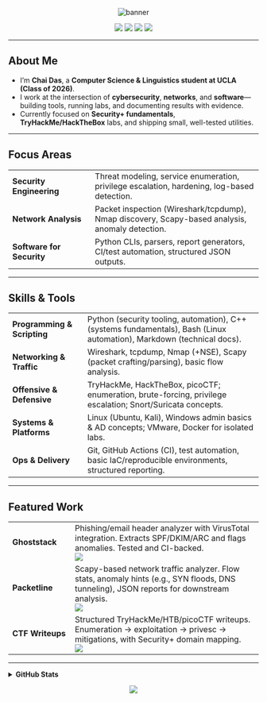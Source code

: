 <!-- HEADER -->
<p align="center">
  <img src="https://capsule-render.vercel.app/api?type=rect&color=0:2563EB,100:9333EA&height=140&text=Chai%20Das%20|%20NullBarry&fontColor=ffffff&fontSize=42&fontAlign=50&fontAlignY=70&desc=Computer%20Science%20%26%20Linguistics%20@%20UCLA%20%7C%20Cybersecurity%20%7C%20Software%20Engineering&descAlign=50&descAlignY=95" alt="banner"/>
</p>

<!-- QUICK LINKS -->
<p align="center">
  <a href="https://github.com/NullBarry?tab=repositories"><img src="https://img.shields.io/badge/Projects-1f2937?style=for-the-badge&logo=github&logoColor=white&labelColor=111827"></a>
  <a href="https://your-blog-url-here"><img src="https://img.shields.io/badge/Blog-2563EB?style=for-the-badge&logo=hashnode&logoColor=white"></a>
  <a href="mailto:your-email@example.com"><img src="https://img.shields.io/badge/Email-10B981?style=for-the-badge&logo=gmail&logoColor=white"></a>
  <a href="https://www.linkedin.com/in/your-linkedin/"><img src="https://img.shields.io/badge/LinkedIn-0A66C2?style=for-the-badge&logo=linkedin&logoColor=white"></a>
</p>

---

## About Me
- I’m **Chai Das**, a **Computer Science & Linguistics student at UCLA (Class of 2026)**.  
- I work at the intersection of **cybersecurity**, **networks**, and **software**—building tools, running labs, and documenting results with evidence.  
- Currently focused on **Security+ fundamentals**, **TryHackMe/HackTheBox** labs, and shipping small, well-tested utilities.

---

## Focus Areas
<table>
  <tr>
    <td width="33%"><b>Security Engineering</b></td>
    <td>Threat modeling, service enumeration, privilege escalation, hardening, log-based detection.</td>
  </tr>
  <tr>
    <td><b>Network Analysis</b></td>
    <td>Packet inspection (Wireshark/tcpdump), Nmap discovery, Scapy-based analysis, anomaly detection.</td>
  </tr>
  <tr>
    <td><b>Software for Security</b></td>
    <td>Python CLIs, parsers, report generators, CI/test automation, structured JSON outputs.</td>
  </tr>
</table>

---

## Skills & Tools
<table>
<tr>
<td width="30%"><b>Programming & Scripting</b></td>
<td>
Python (security tooling, automation), C++ (systems fundamentals), Bash (Linux automation), Markdown (technical docs).
</td>
</tr>

<tr>
<td><b>Networking & Traffic</b></td>
<td>
Wireshark, tcpdump, Nmap (+NSE), Scapy (packet crafting/parsing), basic flow analysis.
</td>
</tr>

<tr>
<td><b>Offensive & Defensive</b></td>
<td>
TryHackMe, HackTheBox, picoCTF; enumeration, brute-forcing, privilege escalation; Snort/Suricata concepts.
</td>
</tr>

<tr>
<td><b>Systems & Platforms</b></td>
<td>
Linux (Ubuntu, Kali), Windows admin basics & AD concepts; VMware, Docker for isolated labs.
</td>
</tr>

<tr>
<td><b>Ops & Delivery</b></td>
<td>
Git, GitHub Actions (CI), test automation, basic IaC/reproducible environments, structured reporting.
</td>
</tr>
</table>

---

## Featured Work
<table>
  <tr>
    <td width="25%"><b>Ghoststack</b></td>
    <td>
      Phishing/email header analyzer with VirusTotal integration. Extracts SPF/DKIM/ARC and flags anomalies. Tested and CI-backed.
      <br>
      <a href="https://github.com/NullBarry/ghoststack"><img src="https://img.shields.io/badge/View%20Repository-111827?style=flat&logo=github&logoColor=white"></a>
    </td>
  </tr>
  <tr>
    <td><b>Packetline</b></td>
    <td>
      Scapy-based network traffic analyzer. Flow stats, anomaly hints (e.g., SYN floods, DNS tunneling), JSON reports for downstream analysis.
      <br>
      <a href="https://github.com/NullBarry/packetline"><img src="https://img.shields.io/badge/View%20Repository-111827?style=flat&logo=github&logoColor=white"></a>
    </td>
  </tr>
  <tr>
    <td><b>CTF Writeups</b></td>
    <td>
      Structured TryHackMe/HTB/picoCTF writeups. Enumeration → exploitation → privesc → mitigations, with Security+ domain mapping.
      <br>
      <a href="https://github.com/NullBarry/ctf-writeups"><img src="https://img.shields.io/badge/View%20Repository-111827?style=flat&logo=github&logoColor=white"></a>
    </td>
  </tr>
</table>

---

<details>
  <summary><b>GitHub Stats</b></summary>
  <br/>
  <p align="center">
    <img height="150" src="https://github-readme-stats.vercel.app/api?username=NullBarry&show_icons=true&hide_title=true&hide_border=true" />
    <img height="150" src="https://github-readme-stats.vercel.app/api/top-langs/?username=NullBarry&layout=compact&hide_border=true" />
  </p>
</details>

<!-- FOOTER -->
<p align="center">
  <img src="https://capsule-render.vercel.app/api?type=waving&height=120&color=0:10B981,100:2563EB&section=footer" />
</p>

